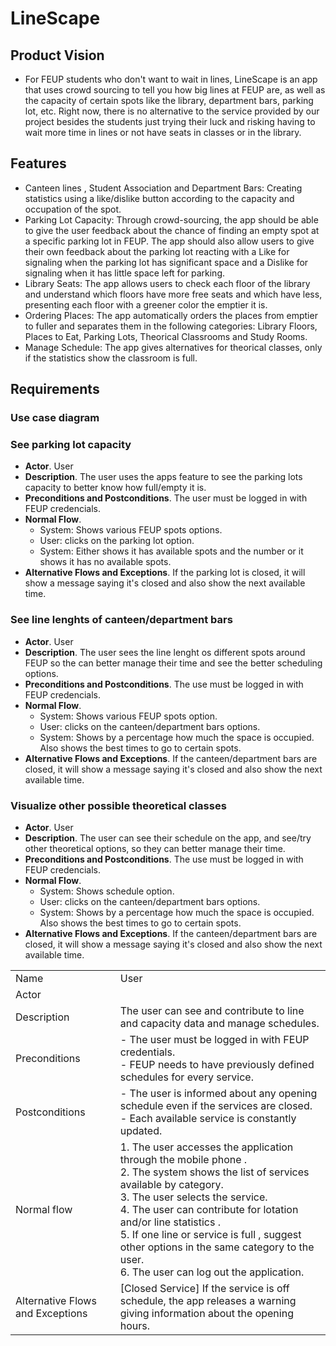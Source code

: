 # LineScape

## Product Vision

- For FEUP students who don't want to wait in lines, LineScape is an app that uses crowd sourcing to tell you how big lines at FEUP are, as well as the capacity of certain spots like the library, department bars, parking lot, etc. Right now, there is no alternative to the service provided by our project besides the students just trying their luck and risking having to wait more time in lines or not have seats in classes or in the library.

## Features
- Canteen lines , Student Association and Department Bars: Creating statistics using a like/dislike button according to the capacity and occupation of the spot.
- Parking Lot Capacity: Through crowd-sourcing, the app should be able to give the user feedback about the chance of finding an empty spot at a specific parking lot in FEUP. The app should also allow users to give their own feedback about the parking lot reacting with a Like for signaling when the parking lot has significant space and a Dislike for signaling when it has little space left for parking.
- Library Seats: The app allows users to check each floor of the library and understand which floors have more free seats and which have less, presenting each floor with a greener color the emptier it is.
- Ordering Places: The app automatically orders the places from emptier to fuller and separates them in the following categories: Library Floors, Places to Eat, Parking Lots, Theorical Classrooms and Study Rooms.
- Manage Schedule: The app gives alternatives for theorical classes, only if the statistics show the classroom is full.

## Requirements

### Use case diagram


### See parking lot capacity

* **Actor**. User 
* **Description**. The user uses the apps feature to see the parking lots capacity to better know how full/empty it is.
* **Preconditions and Postconditions**. The user must be logged in with FEUP credencials.
* **Normal Flow**. 
  * System: Shows various FEUP spots options. 
  * User: clicks on the parking lot option. 
  * System: Either shows it has available spots and the number or it shows it has no available spots.
* **Alternative Flows and Exceptions**. If the parking lot is closed, it will show a message saying it's closed and also show the next available time.

### See line lenghts of canteen/department bars
* **Actor**. User
* **Description**. The user sees the line lenght os different spots around FEUP so the can better manage their time and see the better scheduling options.
* **Preconditions and Postconditions**. The use must be logged in with FEUP credencials.
* **Normal Flow**.  
   * System: Shows various FEUP spots option.
   * User: clicks on the canteen/department bars options.
   * System: Shows by a percentage how much the space is occupied. Also shows the best times to go to certain spots.
* **Alternative Flows and Exceptions**.  If the canteen/department bars are closed, it will show a message saying it's closed and also show the next available time.

### Visualize other possible theoretical classes
* **Actor**. User
* **Description**. The user can see their schedule on the app, and see/try other theoretical options, so they can better manage their time.
* **Preconditions and Postconditions**. The use must be logged in with FEUP credencials.
* **Normal Flow**.  
   * System: Shows schedule option.
   * User: clicks on the canteen/department bars options.
   * System: Shows by a percentage how much the space is occupied. Also shows the best times to go to certain spots.
* **Alternative Flows and Exceptions**.  If the canteen/department bars are closed, it will show a message saying it's closed and also show the next available time.

|||
| --- | --- |
| Name | User |
| Actor |   | 
| Description | The user can see and contribute to line and capacity data and manage schedules.|
| Preconditions | - The user must be logged in with FEUP credentials. <br> - FEUP needs to have previously defined schedules for every service. |
| Postconditions | - The user is informed about any opening schedule even if the services are closed. <br> -  Each available service is constantly updated.  |
| Normal flow | 1. The user accesses the application through the mobile phone .<br> 2. The system shows the list of services available by category.<br> 3. The user selects the service.<br> 4. The user can contribute for lotation and/or line statistics .<br> 5. If one line or service is full , suggest other options in the same category to the user. <br> 6. The user can log out the application. |
| Alternative Flows and Exceptions | [Closed Service] If the service is off schedule, the app releases a warning giving information about the opening hours. |
